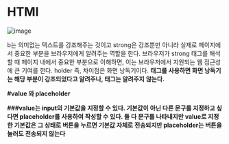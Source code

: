 # HTMl
![image](https://user-images.githubusercontent.com/62333447/168454573-e04a8866-37e2-4ab3-90d7-52214bebc148.png)

b는 의미없는 텍스트를 강조해주는 것이고 strong은 강조뿐만 아니라 실제로 페이지에서 중요한 부분을 브라우저에게 알려주는 역할을 한다.
브라우저가 strong 태그를 해석할 때 페이지 내에서 중요한 부분으로 이해하면, 이는 브라우저에서 지원되는 웹 접근성에 큰 기여를 한다.
holder
즉, 차이점은 화면 낭독기이다. <strong> 태그를 사용하면 화면 낭독기는 해당 부분이 강조되었다고 알려주나, <b>태그는 알려주지 않는다. 
  
#value 와 placeholder
  
  ###value는 input의 기본값을 지정할 수 있다. 기본값이 아닌 다른 문구를 지정하고 싶다면 placeholder를 사용하여 작성할 수 있다.
  둘 다 문구를 나타내지만 value로 지정한 기본값은 그 상태로 버튼을 누르면 기본값 자체로 전송되지만 placeholder는 버튼을 눌러도 전송되지 않는다
